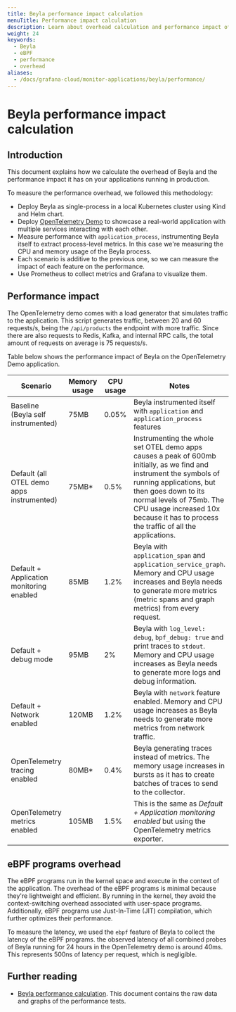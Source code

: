 ```yaml
---
title: Beyla performance impact calculation
menuTitle: Performance impact calculation
description: Learn about overhead calculation and performance impact of Beyla.
weight: 24
keywords:
  - Beyla
  - eBPF
  - performance
  - overhead
aliases:
  - /docs/grafana-cloud/monitor-applications/beyla/performance/
---
```


# Beyla performance impact calculation

## Introduction

This document explains how we calculate the overhead of Beyla and the performance impact it has on your applications running in production.

To measure the performance overhead, we followed this methodology:
- Deploy Beyla as single-process in a local Kubernetes cluster using Kind and Helm chart.
- Deploy [OpenTelemetry Demo](https://opentelemetry.io/docs/demo/architecture/) to showcase a real-world application with multiple services interacting with each other.
- Measure performance with `application_process`, instrumenting Beyla itself to extract process-level metrics. In this case we're measuring the CPU and memory usage of the Beyla process.
- Each scenario is additive to the previous one, so we can measure the impact of each feature on the performance.
- Use Prometheus to collect metrics and Grafana to visualize them.

## Performance impact

The OpenTelemetry demo comes with a load generator that simulates traffic to the application. This script generates traffic, between 20 and 60 requests/s, being the `/api/products` the endpoint with more traffic. Since there are also requests to Redis, Kafka, and internal RPC calls, the total amount of requests on average is 75 requests/s.

Table below shows the performance impact of Beyla on the OpenTelemetry Demo application.

| Scenario | Memory usage | CPU usage | Notes |
|----------|--------------|-----------|-------|
| Baseline (Beyla self instrumented) | 75MB | 0.05% | Beyla instrumented itself with `application` and `application_process` features |
| Default (all OTEL demo apps instrumented) | 75MB* | 0.5% | Instrumenting the whole set OTEL demo apps causes a peak of 600mb initially, as we find and instrument the symbols of running applications, but then goes down to its normal levels of 75mb. The CPU usage increased 10x because it has to process the traffic of all the applications. |
| Default + Application monitoring enabled | 85MB | 1.2% | Beyla with `application_span` and `application_service_graph`. Memory and CPU usage increases and Beyla needs to generate more metrics (metric spans and graph metrics) from every request.|
| Default + debug mode | 95MB | 2% | Beyla with `log_level: debug`, `bpf_debug: true` and print traces to `stdout`. Memory and CPU usage increases as Beyla needs to generate more logs and debug information.|
| Default + Network enabled | 120MB | 1.2% | Beyla with `network` feature enabled. Memory and CPU usage increases as Beyla needs to generate more metrics from network traffic.|
| OpenTelemetry tracing enabled | 80MB* | 0.4% | Beyla generating traces instead of metrics. The  memory usage increases in bursts as it has to create batches of traces to send to the collector.|
| OpenTelemetry metrics enabled | 105MB | 1.5% | This is the same as _Default + Application monitoring enabled_ but using the OpenTelemetry metrics exporter.|

## eBPF programs overhead

The eBPF programs run in the kernel space and execute in the context of the application. The overhead of the eBPF programs is minimal because they're lightweight and efficient. By running in the kernel, they avoid the context-switching overhead associated with user-space programs. Additionally, eBPF programs use Just-In-Time (JIT) compilation, which further optimizes their performance.

To measure the latency, we used the `ebpf` feature of Beyla to collect the latency of the eBPF programs. the observed latency of all combined probes of Beyla running for 24 hours in the OpenTelemetry demo is around 40ms. This represents 500ns of latency per request, which is negligible.

## Further reading

* [Beyla performance calculation](https://grafana.com/media/pdf/beyla_performance_calculation.pdf). This document contains the raw data and graphs of the performance tests.